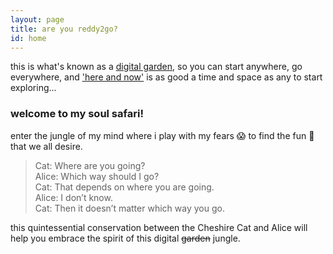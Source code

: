 ```yaml
---
layout: page
title: are you reddy2go?
id: home
---
```


<section class="callout">
	this is what's known as a <a href class="internal-link" src="/digital-garden">digital garden</a>, so you can start anywhere, go everywhere, and <a href class="internal-link" src="/now">'here and now'</a> is as good a time and space as any to start exploring...
</section>

### welcome to my soul safari! 
enter the jungle of my mind where i play with my fears 😱 to find the fun 🤩 that we all desire.

> Cat: Where are you going?<br/>
Alice: Which way should I go?<br/>
Cat: That depends on where you are going.<br/>
Alice: I don’t know.<br/>
Cat: Then it doesn’t matter which way you go.

this quintessential conservation between the Cheshire Cat and Alice will help you embrace the spirit of this digital ~~garden~~ jungle.